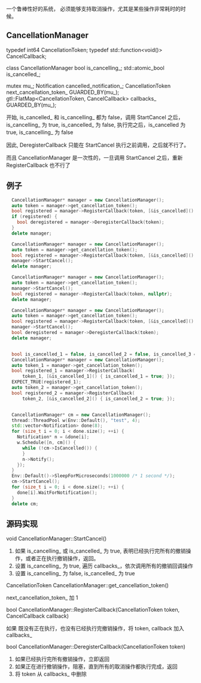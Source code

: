 

一个鲁棒性好的系统， 必须能够支持取消操作，尤其是某些操作非常耗时的时候。

## CancellationManager

typedef int64 CancellationToken;
typedef std::function<void()> CancelCallback;

class CancellationManager
  bool is_cancelling_;
  std::atomic_bool is_cancelled_;

  mutex mu_;
  Notification cancelled_notification_;
  CancellationToken next_cancellation_token_ GUARDED_BY(mu_);
  gtl::FlatMap<CancellationToken, CancelCallback> callbacks_ GUARDED_BY(mu_);

开始, is_cancelled_ 和 is_cancelling_ 都为 false，调用 StartCancel 之后，
is_cancelling_ 为  true, is_cancelled_ 为 false, 执行完之后，is_cancelled
为 true, is_cancelling_ 为 false

因此, DeregisterCallback 只能在 StartCancel 执行之前调用，之后就不行了。

而且 CancellationManager 是一次性的，一旦调用 StartCancel 之后，重新
RegisterCallback 也不行了

## 例子

```cpp
  CancellationManager* manager = new CancellationManager();
  auto token = manager->get_cancellation_token();
  bool registered = manager->RegisterCallback(token, [&is_cancelled]() { is_cancelled = true; });
  if (registered) {
    bool deregistered = manager->DeregisterCallback(token);
  }
  delete manager;

  CancellationManager* manager = new CancellationManager();
  auto token = manager->get_cancellation_token();
  bool registered = manager->RegisterCallback(token, [&is_cancelled]() { is_cancelled = true; });
  manager->StartCancel();
  delete manager;

  CancellationManager* manager = new CancellationManager();
  auto token = manager->get_cancellation_token();
  manager->StartCancel();
  bool registered = manager->RegisterCallback(token, nullptr);
  delete manager;

  CancellationManager* manager = new CancellationManager();
  auto token = manager->get_cancellation_token();
  bool registered = manager->RegisterCallback(token, [&is_cancelled]() { is_cancelled = true; });
  manager->StartCancel();
  bool deregistered = manager->DeregisterCallback(token);
  delete manager;


  bool is_cancelled_1 = false, is_cancelled_2 = false, is_cancelled_3 = false;
  CancellationManager* manager = new CancellationManager();
  auto token_1 = manager->get_cancellation_token();
  bool registered_1 = manager->RegisterCallback(
      token_1, [&is_cancelled_1]() { is_cancelled_1 = true; });
  EXPECT_TRUE(registered_1);
  auto token_2 = manager->get_cancellation_token();
  bool registered_2 = manager->RegisterCallback(
      token_2, [&is_cancelled_2]() { is_cancelled_2 = true; });


  CancellationManager* cm = new CancellationManager();
  thread::ThreadPool w(Env::Default(), "test", 4);
  std::vector<Notification> done(8);
  for (size_t i = 0; i < done.size(); ++i) {
    Notification* n = &done[i];
    w.Schedule([n, cm]() {
      while (!cm->IsCancelled()) {
      }
      n->Notify();
    });
  }
  Env::Default()->SleepForMicroseconds(1000000 /* 1 second */);
  cm->StartCancel();
  for (size_t i = 0; i < done.size(); ++i) {
    done[i].WaitForNotification();
  }
  delete cm;

```

## 源码实现

void CancellationManager::StartCancel()

1. 如果 is_cancelling_ 或 is_cancelled_ 为 true, 表明已经执行完所有的撤销操作，或者正在执行撤销操作，返回。
2. 设置 is_cancelling_ 为 true, 遍历 callbacks_，依次调用所有的撤销回调操作
3. 设置 is_cancelling_ 为 false, is_cancelled_  为 true

CancellationToken CancellationManager::get_cancellation_token()

next_cancellation_token_ 加 1

bool CancellationManager::RegisterCallback(CancellationToken token, CancelCallback callback)

如果 既没有正在执行，也没有已经执行完撤销操作，将 token, callback 加入 callbacks_

bool CancellationManager::DeregisterCallback(CancellationToken token)

1. 如果已经执行完所有撤销操作，立即返回
2. 如果正在进行撤销操作，阻塞，直到所有的取消操作都执行完成，返回
3. 将 token 从  callbacks_ 中删除
